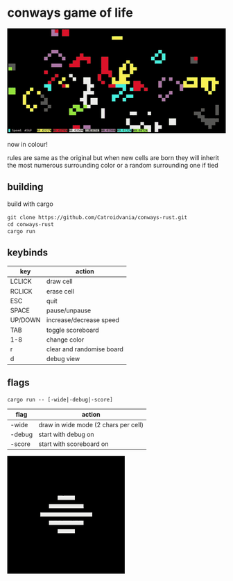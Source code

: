 # conways game of life

![a colourful gif of conways game of life](img/example.gif)

now in colour!

rules are same as the original but when new cells are born they will inherit the most numerous surrounding color or a random surrounding one if tied

## building

build with cargo
```
git clone https://github.com/Catroidvania/conways-rust.git
cd conways-rust
cargo run
```

## keybinds

| key | action |
| --- | ------ |
| LCLICK | draw cell |
| RCLICK | erase cell |
| ESC | quit |
| SPACE | pause/unpause |
| UP/DOWN | increase/decrease speed |
| TAB | toggle scoreboard |
| 1-8 | change color |
| r | clear and randomise board |
| d | debug view |

## flags

```
cargo run -- [-wide|-debug|-score]
```

| flag | action |
| ---- | ------ |
| -wide | draw in wide mode (2 chars per cell) |
| -debug | start with debug on |
| -score | start with scoreboard on |

![a striped diamond shaped turning into four gliders](img/glider.gif)
